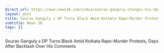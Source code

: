 ```yaml
---
direct_url: https://www.news18.com/india/sourav-ganguly-changes-his-dp-to-black-amid-kolkata-rape-murder-protests-days-after-backlash-over-his-comments-9020784.html
layout: post
title: Sourav Ganguly s DP Turns Black Amid Kolkata Rape-Murder Protests, Days After Backlash Over His Comments
subtitle: News 18
tags: []
---
```


Sourav Ganguly s DP Turns Black Amid Kolkata Rape-Murder Protests, Days After Backlash Over His Comments
